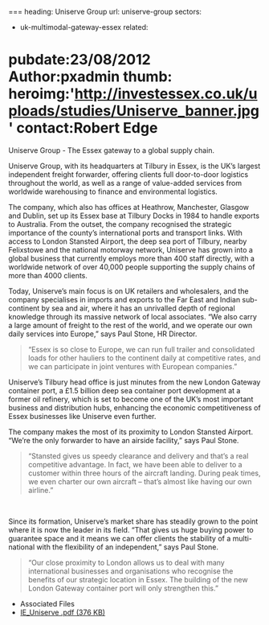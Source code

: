 ===
heading: Uniserve Group
url: uniserve-group
sectors:
  - uk-multimodal-gateway-essex
related:

pubdate:23/08/2012
Author:pxadmin
thumb:
heroimg:'http://investessex.co.uk/uploads/studies/Uniserve_banner.jpg'
contact:Robert Edge
===
 <p>Uniserve Group - The Essex gateway to a global supply chain.</p><p>Uniserve Group, with its headquarters at Tilbury in Essex, is the UK’s largest independent freight forwarder, offering clients full door-to-door logistics throughout the world, as well as a range of value-added services from worldwide warehousing to finance and environmental logistics.</p><p>The company, which also has offices at Heathrow, Manchester, Glasgow and Dublin, set up its Essex base at Tilbury Docks in 1984 to handle exports to Australia. From the outset, the company recognised the strategic importance of the county’s international ports and transport links. With access to London Stansted Airport, the deep sea port of Tilbury, nearby Felixstowe and the national motorway network, Uniserve has grown into a global business that currently employs more than 400 staff directly, with a worldwide network of over 40,000 people supporting the supply chains of more than 4000 clients.</p><p>Today, Uniserve’s main focus is on UK retailers and wholesalers, and the company specialises in imports and exports to the Far East and Indian sub-continent by sea and air, where it has an unrivalled depth of regional knowledge through its massive network of local associates. “We also carry a large amount of freight to the rest of the world, and we operate our own daily services into Europe,” says Paul Stone, HR Director.</p><blockquote><p>“Essex is so close to Europe, we can run full trailer and consolidated loads for other hauliers to the continent daily at competitive rates, and we can participate in joint ventures with European companies.”</p></blockquote><p>Uniserve’s Tilbury head office is just minutes from the new London Gateway container port, a £1.5 billion deep sea container port development at a former oil refinery, which is set to become one of the UK’s most important business and distribution hubs, enhancing the economic competitiveness of Essex businesses like Uniserve even further.</p><p>The company makes the most of its proximity to London Stansted Airport. “We’re the only forwarder to have an airside facility,” says Paul Stone.</p><blockquote><p>“Stansted gives us speedy clearance and delivery and that’s a real competitive advantage. In fact, we have been able to deliver to a customer within three hours of the aircraft landing. During peak times, we even charter our own aircraft – that’s almost like having our own airline.”</p></blockquote><p> </p><p>Since its formation, Uniserve’s market share has steadily grown to the point where it is now the leader in its field. “That gives us huge buying power to guarantee space and it means we can offer clients the stability of a multi-national with the flexibility of an independent,” says Paul Stone.</p><blockquote><p>“Our close proximity to London allows us to deal with many international businesses and organisations who recognise the benefits of our strategic location in Essex. The building of the new London Gateway container port will only strengthen this.”</p></blockquote> <ul class='downloadable-files'><li class='header'>Associated Files</li><li><a alt='' class='btn' href='http://investessex.co.uk/uploads/studies/IE_Uniserve.pdf' target='_blank'>IE_Uniserve .pdf <span>(376 KB)</span></a></li></ul>